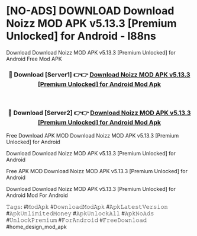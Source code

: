 # [NO-ADS] DOWNLOAD Download Noizz MOD APK v5.13.3 [Premium Unlocked] for Android - l88ns
Download Download Noizz MOD APK v5.13.3 [Premium Unlocked] for Android Free Mod APK

<div align="center">
<h3>🔴 Download [Server1] 👉👉 <a href="https://apk-comot.site?title=Download_Noizz_MOD_APK_v5.13.3_[Premium_Unlocked]_for_Android">Download Noizz MOD APK v5.13.3 [Premium Unlocked] for Android Mod Apk</a></h3><br>

<h3>🔴 Download [Server2] 👉👉 <a href="https://apk-comot.site?title=Download_Noizz_MOD_APK_v5.13.3_[Premium_Unlocked]_for_Android">Download Noizz MOD APK v5.13.3 [Premium Unlocked] for Android Mod Apk</a></h3>
</div>


Free Download APK MOD Download Noizz MOD APK v5.13.3 [Premium Unlocked] for Android

Download Download Noizz MOD APK v5.13.3 [Premium Unlocked] for Android 

Free APK MOD Download Noizz MOD APK v5.13.3 [Premium Unlocked] for Android 

Download Download Noizz MOD APK v5.13.3 [Premium Unlocked] for Android Mod For Android

𝚃𝚊𝚐𝚜: #𝙼𝚘𝚍𝙰𝚙𝚔 #𝙳𝚘𝚠𝚗𝚕𝚘𝚊𝚍𝙼𝚘𝚍𝙰𝚙𝚔 #𝙰𝚙𝚔𝙻𝚊𝚝𝚎𝚜𝚝𝚅𝚎𝚛𝚜𝚒𝚘𝚗 #𝙰𝚙𝚔𝚄𝚗𝚕𝚒𝚖𝚒𝚝𝚎𝚍𝙼𝚘𝚗𝚎𝚢 #𝙰𝚙𝚔𝚄𝚗𝚕𝚘𝚌𝚔𝙰𝚕𝚕 #𝙰𝚙𝚔𝙽𝚘𝙰𝚍𝚜 #𝚄𝚗𝚕𝚘𝚌𝚔𝙿𝚛𝚎𝚖𝚒𝚞𝚖 #𝙵𝚘𝚛𝙰𝚗𝚍𝚛𝚘𝚒𝚍 #𝙵𝚛𝚎𝚎𝙳𝚘𝚠𝚗𝚕𝚘𝚊𝚍 #home_design_mod_apk